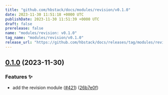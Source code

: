 ```yaml
---
title: "github.com/hbstack/docs/modules/revision/v0.1.0"
date: 2023-11-30 11:51:18 +0000 UTC
publishDate: 2023-11-30 11:51:39 +0000 UTC
draft: false
prerelease: false
name: "modules/revision: v0.1.0"
tag_name: "modules/revision/v0.1.0"
release_url: "https://github.com/hbstack/docs/releases/tag/modules/revision/v0.1.0"
---
```


## [0.1.0](https://github.com/hbstack/docs/compare/modules/revision-v0.0.1...modules/revision/v0.1.0) (2023-11-30)


### Features ✨

* add the revision module ([#421](https://github.com/hbstack/docs/issues/421)) ([26b7e0f](https://github.com/hbstack/docs/commit/26b7e0f780311ebbfb6c2c9547b423c713d5ab7d))
